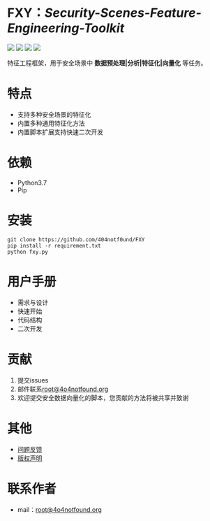 # FXY：***Security-Scenes-Feature-Engineering-Toolkit***

![](https://img.shields.io/badge/python-3.7-red) 
![](https://img.shields.io/github/license/404notf0und/fxy) 
![](https://img.shields.io/badge/Security%20Scenes-2-green)
![](https://img.shields.io/badge/Feature%20Methods-3-blue)

特征工程框架，用于安全场景中 **数据预处理|分析|特征化|向量化** 等任务。

# 特点
- 支持多种安全场景的特征化
- 内置多种通用特征化方法
- 内置脚本扩展支持快速二次开发

# 依赖
- Python3.7
- Pip

# 安装

    git clone https://github.com/404notf0und/FXY
    pip install -r requirement.txt
    python fxy.py 

# 用户手册
- 需求与设计
- 快速开始
- 代码结构
- 二次开发

# 贡献
1. 提交issues
2. 邮件联系[root@4o4notfound.org](root@4o4notfound.org)
3. 欢迎提交安全数据向量化的脚本，您贡献的方法将被共享并致谢

# 其他
- [问题反馈](https://github.com/404notf0und/FXY/issues/new)
- [版权声明](https://github.com/404notf0und/FXY/blob/master/LICENSE)

# 联系作者
- mail：[root@4o4notfound.org](root@4o4notfound.org)
